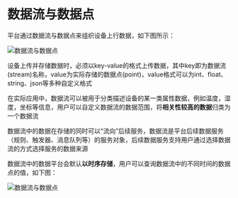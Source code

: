 # 数据流与数据点

平台通过数据流与数据点来组织设备上行数据，如下图所示：

![数据流与数据点](/images/数据流与数据点1.png)

设备上传并存储数据时，必须以key-value的格式上传数据，其中key即为数据流(stream)名称，value为实际存储的数据点(point)，value格式可以为int、float、string、json等多种自定义格式

在实际应用中，数据流可以被用于分类描述设备的某一类属性数据，例如温度，湿度，坐标等信息，用户可以自定义数据流的数据范围，将**相关性较高的数据**归类为一个数据流

数据流中的数据在存储的同时可以“流向”后续服务，数据流是平台后续数据服务（规则、触发器、消息队列等）的服务对象，后续数据服务支持用户通过选择数据流的方式选择服务的数据来源

数据流中的数据平台会默认**以时序存储**，用户可以查询数据流中的不同时间的数据点的值，如下图：

![数据流与数据点](/images/数据流与数据点2.png)

